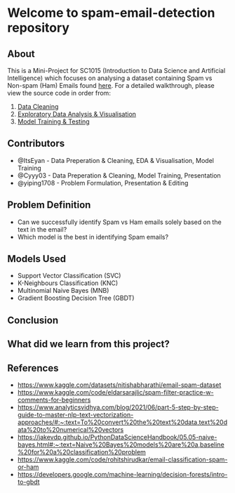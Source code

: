 # Welcome to spam-email-detection repository
## About
This is a Mini-Project for SC1015 (Introduction to Data Science and Artificial Intelligence) which focuses on analysing a dataset containing Spam vs Non-spam (Ham) Emails found [here](https://www.kaggle.com/datasets/nitishabharathi/email-spam-dataset). For a detailed walkthrough, please view the source code in order from:

   1. [Data Cleaning](https://github.com/ItsEyan/spam-email-detection/blob/main/Data%20Preparation%20%26%20Cleaning.ipynb)
   2. [Exploratory Data Analysis & Visualisation](https://github.com/ItsEyan/spam-email-detection/blob/main/Exploratory%20Data%20Analysis%20%26%20Visualization.ipynb)
   3. [Model Training & Testing](https://github.com/ItsEyan/spam-email-detection/blob/main/Model%20Training.ipynb)
## Contributors
- @ItsEyan - Data Preperation & Cleaning, EDA & Visualisation, Model Training
- @Cyyy03 - Data Preperation & Cleaning, Model Training, Presentation
- @yiping1708 - Problem Formulation, Presentation & Editing
## Problem Definition
- Can we successfully identify Spam vs Ham emails solely based on the text in the email?
- Which model is the best in identifying Spam emails?
## Models Used
- Support Vector Classification (SVC)
- K-Neighbours Classification (KNC)
- Multinomial Naive Bayes (MNB)
- Gradient Boosting Decision Tree (GBDT)
## Conclusion

## What did we learn from this project?

## References
- https://www.kaggle.com/datasets/nitishabharathi/email-spam-dataset
- https://www.kaggle.com/code/eldarsarajlic/spam-filter-practice-w-comments-for-beginners
- https://www.analyticsvidhya.com/blog/2021/06/part-5-step-by-step-guide-to-master-nlp-text-vectorization-approaches/#:~:text=To%20convert%20the%20text%20data,text%20data%20to%20numerical%20vectors
- https://jakevdp.github.io/PythonDataScienceHandbook/05.05-naive-bayes.html#:~:text=Naive%20Bayes%20models%20are%20a,baseline%20for%20a%20classification%20problem
- https://www.kaggle.com/code/rohitshirudkar/email-classification-spam-or-ham
- https://developers.google.com/machine-learning/decision-forests/intro-to-gbdt